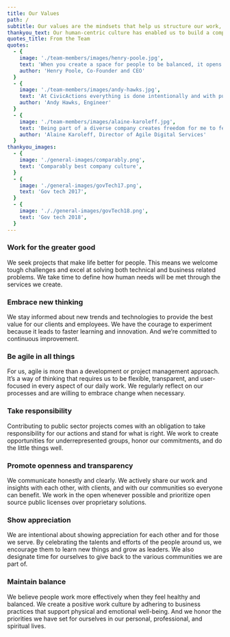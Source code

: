 ```yaml
---
title: Our Values
path: /
subtitle: Our values are the mindsets that help us structure our work, define our culture, and achieve our goal of creating digital services that work for everyone.
thankyou_text: Our human-centric culture has enabled us to build a company that is recognized for putting people first. We are grateful to the people and organizations that have helped us get here.
quotes_title: From the Team
quotes: 
  - {
    image: './team-members/images/henry-poole.jpg',
    text: 'When you create a space for people to be balanced, it opens up the silos in the mind and allows for more possibility and innovation.',
    author: 'Henry Poole, Co-Founder and CEO'
  }
  - {
    image: './team-members/images/andy-hawks.jpg',
    text: 'At CivicActions everything is done intentionally and with purpose. We try to bring this authenticity to everyone we work with.',
    author: 'Andy Hawks, Engineer'
  }
  - {
    image: './team-members/images/alaine-karoleff.jpg',
    text: 'Being part of a diverse company creates freedom for me to feel I can be unique to myself, but also fit in with the team.',
    author: 'Alaine Karoleff, Director of Agile Digital Services'
  }
thankyou_images:
  - {
    image: './general-images/comparably.png',
    text: 'Comparably best company culture',
  }
  - {
    image: './general-images/govTech17.png',
    text: 'Gov tech 2017',
  }
  - {
    image: '././general-images/govTech18.png',
    text: 'Gov tech 2018',
  }
---
```

### Work for the greater good
We seek projects that make life better for people. This means we welcome tough challenges and excel at solving both technical and business related problems. We take time to define how human needs will be met through the services we create.

### Embrace new thinking
We stay informed about new trends and technologies to provide the best value for our clients and employees. We have the courage to experiment because it leads to faster learning and innovation. And we’re committed to continuous improvement.

### Be agile in all things
For us, agile is more than a development or project management approach. It’s a way of thinking that requires us to be flexible, transparent, and user-focused in every aspect of our daily work. We regularly reflect on our processes and are willing to embrace change when necessary.

### Take responsibility
Contributing to public sector projects comes with an obligation to take responsibility for our actions and stand for what is right. We work to create opportunities for underrepresented groups, honor our commitments, and do the little things well.

### Promote openness and transparency
We communicate honestly and clearly. We actively share our work and insights with each other, with clients, and with our communities so everyone can benefit. We work in the open whenever possible and prioritize open source public licenses over proprietary solutions.

### Show appreciation
We are intentional about showing appreciation for each other and for those we serve. By celebrating the talents and efforts of the people around us, we encourage them to learn new things and grow as leaders. We also designate time for ourselves to give back to the various communities we are part of.

### Maintain balance
We believe people work more effectively when they feel healthy and balanced. We create a positive work culture by adhering to business practices that support physical and emotional well-being. And we honor the priorities we have set for ourselves in our personal, professional, and spiritual lives. 
